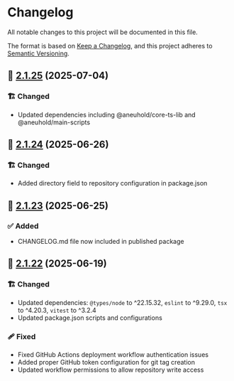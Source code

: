 # Changelog

All notable changes to this project will be documented in this file.

The format is based on [Keep a Changelog](https://keepachangelog.com/en/1.1.0/),
and this project adheres to [Semantic Versioning](http://semver.org/spec/v2.0.0.html).

## 🔖 [2.1.25] (2025-07-04)

### 🏗️ Changed

- Updated dependencies including @aneuhold/core-ts-lib and @aneuhold/main-scripts

## 🔖 [2.1.24] (2025-06-26)

### 🏗️ Changed

- Added directory field to repository configuration in package.json

## 🔖 [2.1.23] (2025-06-25)

### ✅ Added

- CHANGELOG.md file now included in published package

## 🔖 [2.1.22] (2025-06-19)

### 🏗️ Changed

- Updated dependencies: `@types/node` to ^22.15.32, `eslint` to ^9.29.0, `tsx` to ^4.20.3, `vitest` to ^3.2.4
- Updated package.json scripts and configurations

### 🩹 Fixed

- Fixed GitHub Actions deployment workflow authentication issues
- Added proper GitHub token configuration for git tag creation
- Updated workflow permissions to allow repository write access

<!-- Link References -->

[2.1.25]: https://github.com/aneuhold/ts-libs/compare/core-ts-api-lib-v2.1.24...core-ts-api-lib-v2.1.25
[2.1.24]: https://github.com/aneuhold/ts-libs/compare/core-ts-api-lib-v2.1.23...core-ts-api-lib-v2.1.24
[2.1.23]: https://github.com/aneuhold/ts-libs/compare/core-ts-api-lib-v2.1.22...core-ts-api-lib-v2.1.23
[2.1.22]: https://github.com/aneuhold/ts-libs/releases/tag/core-ts-api-lib-v2.1.22
